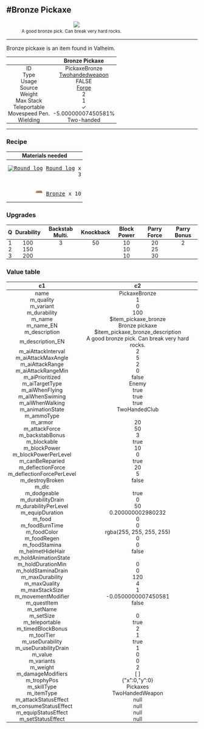 <meta property="og:title" content="Bronze Pickaxe - MoreValheim" /><meta property="og:type" content="website" /><meta property="og:image" content="/assets/bronze_pickaxe.png" /><meta property="og:description" content="Bronze Pickaxe is an item found in Valheim." /><meta name="theme-color" content="#546D78"><meta name="twitter:card" content="summary_large_image">
#Bronze Pickaxe
-------------
<style>img {width:20px;}.tb {width:150px;display: block;margin-left: auto;margin-right: auto;}</style>

<style>.md-typeset table:not([class]) th:not([align]) {min-width:unset!important;}</style>
<style>td{padding:0em 0.3em!important;text-align:center!important;border-left:.05rem solid var(--md-default-fg-color--lightest)}</style>

<style>th{padding:0.1em 0.3em!important;text-align:center!important;font-weight:bold}</style>

<style>pre{text-align:right!important}</style>
<style>table tr td:first-child {border-left: 0;};</style>

<figure><img src="/assets/bronze_pickaxe.png" class="tb" /><figcaption><small>A good bronze pick. Can break very hard rocks.</small></figcaption></figure>

-------------

Bronze pickaxe is an item found in Valheim.

|        | Bronze Pickaxe              |
| ----------- | ------------------------------------ |
| ID |PickaxeBronze
| Type | [Twohandedweapon](../../types/twohandedweapon)
| Usage | FALSE<br>
| Source | [Forge](../../object/forge)
| Weight | 2 |
| Max Stack | 1 |
| Teleportable | ✓
| Movespeed Pen. | -5.00000007450581%
| Wielding | Two-handed


-------------

### Recipe

| Materials needed |
| - |
| <pre>[![Round log](/assets/round_log.png)](../../item/round_log) [Round log](../round_log) x 3</pre> |
| <pre>[![Bronze](/assets/bronze.png)](../../item/bronze) [Bronze](../bronze) x 10</pre> |

### Upgrades
| Q | Durability | Backstab Multi. | Knockback | Block Power | Parry Force | Parry Bonus
| - | - | - | - | - | - | - 
1 | 100 | 3 | 50 | 10 | 20 | 2 | 
 | 2 | 150 |  |  | 10 | 25 |  | 
 | 3 | 200 |  |  | 10 | 30 |  | 


### Value table
|c1|c2|
|----|----|
|name|PickaxeBronze|
|m_quality|1|
|m_variant|0|
|m_durability|100|
|m_name|$item_pickaxe_bronze|
|m_name_EN|Bronze pickaxe|
|m_description|$item_pickaxe_bronze_description|
|m_description_EN|A good bronze pick. Can break very hard rocks.|
|m_aiAttackInterval|2|
|m_aiAttackMaxAngle|5|
|m_aiAttackRange|2|
|m_aiAttackRangeMin|0|
|m_aiPrioritized|false|
|m_aiTargetType|Enemy|
|m_aiWhenFlying|true|
|m_aiWhenSwiming|true|
|m_aiWhenWalking|true|
|m_animationState|TwoHandedClub|
|m_ammoType||
|m_armor|20|
|m_attackForce|50|
|m_backstabBonus|3|
|m_blockable|true|
|m_blockPower|10|
|m_blockPowerPerLevel|0|
|m_canBeReparied|true|
|m_deflectionForce|20|
|m_deflectionForcePerLevel|5|
|m_destroyBroken|false|
|m_dlc||
|m_dodgeable|true|
|m_durabilityDrain|0|
|m_durabilityPerLevel|50|
|m_equipDuration|0.200000002980232|
|m_food|0|
|m_foodBurnTime|0|
|m_foodColor|rgba(255, 255, 255, 255)|
|m_foodRegen|0|
|m_foodStamina|0|
|m_helmetHideHair|false|
|m_holdAnimationState||
|m_holdDurationMin|0|
|m_holdStaminaDrain|0|
|m_maxDurability|120|
|m_maxQuality|4|
|m_maxStackSize|1|
|m_movementModifier|-0.0500000007450581|
|m_questItem|false|
|m_setName||
|m_setSize|0|
|m_teleportable|true|
|m_timedBlockBonus|2|
|m_toolTier|1|
|m_useDurability|true|
|m_useDurabilityDrain|1|
|m_value|0|
|m_variants|0|
|m_weight|2|
|m_damageModifiers|[  ]|
|m_trophyPos|{"x":0,"y":0}|
|m_skillType|Pickaxes|
|m_itemType|TwoHandedWeapon|
|m_attackStatusEffect|null|
|m_consumeStatusEffect|null|
|m_equipStatusEffect|null|
|m_setStatusEffect|null|
